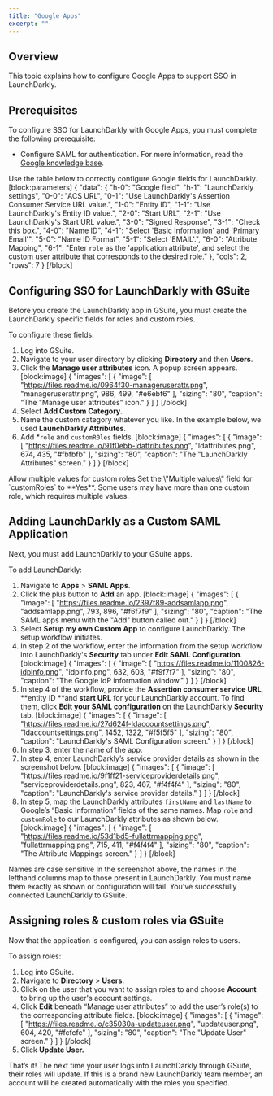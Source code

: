 ```yaml
---
title: "Google Apps"
excerpt: ""
---
```

## Overview

This topic explains how to configure Google Apps to support SSO in LaunchDarkly.

## Prerequisites

To configure SSO for LaunchDarkly with Google Apps, you must complete the following prerequisite:

* Configure SAML for authentication. For more information, read the [Google knowledge base](https://support.google.com/a/answer/6087519).

Use the table below to correctly configure Google fields for LaunchDarkly.
[block:parameters]
{
  "data": {
    "h-0": "Google field",
    "h-1": "LaunchDarkly settings",
    "0-0": "ACS URL",
    "0-1": "Use LaunchDarkly's Assertion Consumer Service URL value.",
    "1-0": "Entity ID",
    "1-1": "Use LaunchDarkly's Entity ID value.",
    "2-0": "Start URL",
    "2-1": "Use LaunchDarkly's Start URL value.",
    "3-0": "Signed Response",
    "3-1": "Check this box.",
    "4-0": "Name ID",
    "4-1": "Select 'Basic Information' and 'Primary Email'",
    "5-0": "Name ID Format",
    "5-1": "Select 'EMAIL'.",
    "6-0": "Attribute Mapping",
    "6-1": "Enter `role` as the 'application attribute', and select the [custom user attribute](https://support.google.com/a/answer/6208725?hl=en) that corresponds to the desired role."
  },
  "cols": 2,
  "rows": 7
}
[/block]

## Configuring SSO for LaunchDarkly with GSuite
Before you create the LaunchDarkly app in GSuite, you must create the LaunchDarkly specific fields for roles and custom roles. 

To configure these fields:

1. Log into GSuite.
2. Navigate to your user directory by clicking **Directory** and then **Users**.
3. Click the **Manage user attributes** icon. A popup screen appears.
[block:image]
{
  "images": [
    {
      "image": [
        "https://files.readme.io/0964f30-manageruserattr.png",
        "manageruserattr.png",
        986,
        499,
        "#e6ebf6"
      ],
      "sizing": "80",
      "caption": "The \"Manage user attributes\" icon."
    }
  ]
}
[/block]
4. Select **Add Custom Category**.
5. Name the custom category whatever you like. In the example below, we used **LaunchDarkly Attributes**. 
6. Add *`role` and `customR0les` fields.
[block:image]
{
  "images": [
    {
      "image": [
        "https://files.readme.io/91f0ebb-ldattributes.png",
        "ldattributes.png",
        674,
        435,
        "#fbfbfb"
      ],
      "sizing": "80",
      "caption": "The \"LaunchDarkly Attributes\" screen."
    }
  ]
}
[/block]

<Callout intent="info">
  <CalloutTitle>Allow multiple values for custom roles</CalloutTitle> 
  <CalloutDescription>Set the \"Multiple values\" field for `customRoles` to **Yes**. Some users may have more than one custom role, which requires multiple values.</CalloutDescription>
</Callout>

## Adding LaunchDarkly as a Custom SAML Application
Next, you must add LaunchDarkly to your GSuite apps.

To add LaunchDarkly:

1. Navigate to **Apps** > **SAML Apps**. 
2. Click the plus button to **Add** an app.
[block:image]
{
  "images": [
    {
      "image": [
        "https://files.readme.io/2397f89-addsamlapp.png",
        "addsamlapp.png",
        793,
        896,
        "#f6f7f9"
      ],
      "sizing": "80",
      "caption": "The SAML apps menu with the \"Add\" button called out."
    }
  ]
}
[/block]
3. Select **Setup my own Custom App** to configure LaunchDarkly. The setup workflow initiates.
4. In step 2 of the workflow, enter the information from the setup workflow into LaunchDarkly's **Security** tab under **Edit SAML Configuration**.
[block:image]
{
  "images": [
    {
      "image": [
        "https://files.readme.io/1100826-idpinfo.png",
        "idpinfo.png",
        632,
        603,
        "#f9f7f7"
      ],
      "sizing": "80",
      "caption": "The Google IdP information window."
    }
  ]
}
[/block]
5. In step 4 of the workflow, provide the **Assertion consumer service URL**, **entity ID **and **start URL** for your LaunchDarkly account. To find them, click **Edit your SAML configuration** on the LaunchDarkly **Security** tab.
[block:image]
{
  "images": [
    {
      "image": [
        "https://files.readme.io/27d624f-ldaccountsettings.png",
        "ldaccountsettings.png",
        1452,
        1322,
        "#f5f5f5"
      ],
      "sizing": "80",
      "caption": "LaunchDarkly's SAML Configuration screen."
    }
  ]
}
[/block]
6. In step 3, enter the name of the app.
7. In step 4, enter LaunchDarkly’s service provider details as shown in the screenshot below.
[block:image]
{
  "images": [
    {
      "image": [
        "https://files.readme.io/9f1ff21-serviceproviderdetails.png",
        "serviceproviderdetails.png",
        823,
        467,
        "#f4f4f4"
      ],
      "sizing": "80",
      "caption": "LaunchDarkly's service provider details."
    }
  ]
}
[/block]
8. In step 5, map the LaunchDarkly attributes `firstName` and `lastName` to Google’s “Basic Information” fields of the same names. Map `role` and `customRole` to our LaunchDarkly attributes as shown below.
[block:image]
{
  "images": [
    {
      "image": [
        "https://files.readme.io/53d1bd5-fullattrmapping.png",
        "fullattrmapping.png",
        715,
        411,
        "#f4f4f4"
      ],
      "sizing": "80",
      "caption": "The Attribute Mappings screen."
    }
  ]
}
[/block]

<Callout intent="alert">
  <CalloutTitle>Names are case sensitive</CalloutTitle>
   <CalloutDescription>In the screenshot above, the names in the lefthand columns map to those present in LaunchDarkly. You must name them exactly as shown or configuration will fail.</CalloutDescription>
</Callout>
You've successfully connected LaunchDarkly to GSuite.

## Assigning roles & custom roles via GSuite
Now that the application is configured, you can assign roles to users. 

To assign roles:

1. Log into GSuite.
2. Navigate to **Directory** > **Users**. 
3. Click on the user that you want to assign roles to and choose **Account** to bring up the user's account settings.
4. Click **Edit** beneath “Manage user attributes” to add the user’s role(s) to the corresponding attribute fields. 
[block:image]
{
  "images": [
    {
      "image": [
        "https://files.readme.io/c35030a-updateuser.png",
        "updateuser.png",
        604,
        420,
        "#fcfcfc"
      ],
      "sizing": "80",
      "caption": "The \"Update User\" screen."
    }
  ]
}
[/block]
5. Click **Update User.** 

That’s it! The next time your user logs into LaunchDarkly through GSuite, their roles will update. If this is a brand new LaunchDarkly team member, an account will be created automatically with the roles you specified.